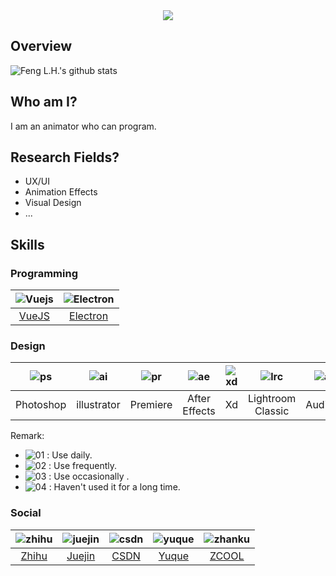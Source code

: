 <div align="center"><img src="https://s1.ax1x.com/2020/07/22/U7AME6.png" /></div>

## Overview

![Feng L.H.'s github stats](https://github-readme-stats.vercel.app/api?username=zpfz&show_icons=true)

## Who am I?
I am an animator who can program.
## Research Fields?
  - UX/UI
  - Animation Effects
  - Visual Design
  - ...
  
## Skills

### Programming
| ![Vuejs](https://s1.ax1x.com/2020/07/22/U7hkn0.png) | ![Electron](https://s1.ax1x.com/2020/07/22/U7h9pj.png) | 
| :-: | :-: |
 [VueJS](https://cn.vuejs.org/) | [Electron](http://www.electronjs.org/) | 

### Design
| ![ps](https://s1.ax1x.com/2020/07/22/U7hiXq.png) | ![ai](https://s1.ax1x.com/2020/07/22/U7fztg.png) | ![pr](https://s1.ax1x.com/2020/07/22/U7hPcn.png) | ![ae](https://s1.ax1x.com/2020/07/22/U7hShQ.png) | ![xd](https://s1.ax1x.com/2020/07/22/U7hABV.png) | ![lrc](https://s1.ax1x.com/2020/07/22/U7hC1s.png) | ![au](https://s1.ax1x.com/2020/07/22/U7fX0f.png) | ![sp](https://s1.ax1x.com/2020/07/22/U7fxAS.png) | ![c4d](https://s1.ax1x.com/2020/07/22/U7fj78.png) | 
| :-: | :-: | :-: | :-: | :-: | :-: | :-: | :-: | :-: |
|Photoshop | illustrator | Premiere | After Effects | Xd | Lightroom Classic | Audition | Substance | Cinema 4D |

Remark:
 - ![01](https://s1.ax1x.com/2020/07/22/U74gZ6.png) : Use daily.
 - ![02](https://s1.ax1x.com/2020/07/22/U746qx.png) : Use frequently.
 - ![03](https://s1.ax1x.com/2020/07/22/U74ys1.png) : Use occasionally .
 - ![04](https://s1.ax1x.com/2020/07/22/U74sMR.png) : Haven't used it for a long time.

### Social
| ![zhihu](https://s1.ax1x.com/2020/07/22/U7H2dI.png) | ![juejin](https://s1.ax1x.com/2020/07/22/U7HhJf.png) | ![csdn](https://s1.ax1x.com/2020/07/22/U7H4W8.png) | ![yuque](https://s1.ax1x.com/2020/07/22/U7HfFP.png) | ![zhanku](https://s1.ax1x.com/2020/07/22/U7HRot.png) | 
| :-: | :-: | :-: | :-: | :-: |
 [Zhihu](https://www.zhihu.com/people/zuo-pie-feng-zi) | [Juejin](https://juejin.im/user/5d07466b51882554d6312922) | [CSDN](https://blog.csdn.net/zpfz756) | [Yuque](https://www.yuque.com/zpfz) | [ZCOOL](https://www.zcool.com.cn/u/19734216) | 

